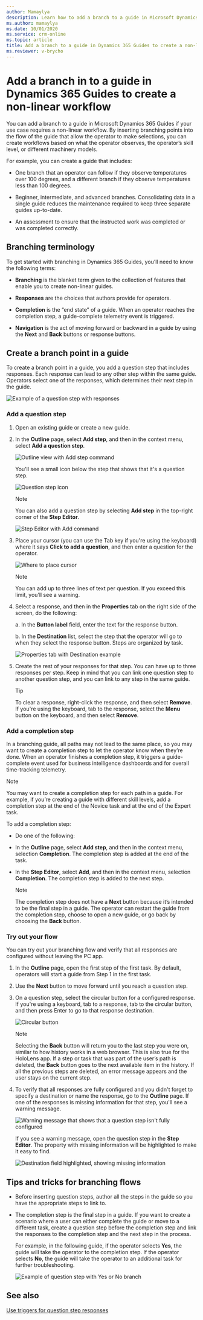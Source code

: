 ```yaml
---
author: Mamaylya
description: Learn how to add a branch to a guide in Microsoft Dynamics 365 Guides to create a non-linear workflow
ms.author: mamaylya
ms.date: 10/01/2020
ms.service: crm-online
ms.topic: article
title: Add a branch to a guide in Dynamics 365 Guides to create a non-linear workflow
ms.reviewer: v-brycho
---
```


# Add a branch in to a guide in Dynamics 365 Guides to create a non-linear workflow 

You can add a branch to a guide in Microsoft Dynamics 365 Guides if your use case requires a non-linear workflow. By inserting branching points into the flow of the guide that allow the operator to make selections, you can create workflows based on what the operator observes, the operator’s skill level, or different machinery models. 

For example, you can create a guide that includes:

- One branch that an operator can follow if they observe temperatures over 100 degrees, and a different branch if they observe temperatures less than 100 degrees. 

- Beginner, intermediate, and advanced branches. Consolidating data in a single guide reduces the maintenance required to keep three separate guides up-to-date.

- An assessment to ensure that the instructed work was completed or was completed correctly.

## Branching terminology

To get started with branching in Dynamics 365 Guides, you’ll need to know the following terms:

- **Branching** is the blanket term given to the collection of features that enable you to create non-linear guides.

- **Responses** are the choices that authors provide for operators.

- **Completion** is the “end state” of a guide. When an operator reaches the completion step, a guide-complete telemetry event is triggered.

- **Navigation** is the act of moving forward or backward in a guide by using the **Next** and **Back** buttons or response buttons.

## Create a branch point in a guide

To create a branch point in a guide, you add a question step that includes responses. Each response can lead to any other step within the same guide. Operators select 
one of the responses, which determines their next step in the guide.

![Example of a question step with responses](media/branching-question-step-example.PNG "Example of a question step with responses")

### Add a question step

1. Open an existing guide or create a new guide.

2. In the **Outline** page, select **Add step**, and then in the context menu, select **Add a question step**.

    ![Outline view with Add step command](media/branching-add-question-step-outline-view.PNG "Outline view with Add step command")
    
    You'll see a small icon below the step that shows that it's a question step.
    
    ![Question step icon](media/question-step-icon.PNG "Question step icon")

    > [!NOTE]
    > You can also add a question step by selecting **Add step** in the top-right corner of the **Step Editor**.
    
    ![Step Editor with Add command](media/branching-add-question-step-step-editor.PNG "Step Editor with Add command")
 
3. Place your cursor (you can use the Tab key if you're using the keyboard) where it says **Click to add a question**, and then enter a question for the operator.

    ![Where to place cursor](media/branching-add-question-text.PNG "Where to place cursor")
 
    > [!NOTE]
    > You can add up to three lines of text per question. If you exceed this limit, you’ll see a warning. 

4. Select a response, and then in the **Properties** tab on the right side of the screen, do the following:

    a. In the **Button label** field, enter the text for the response button. 
    
    b. In the **Destination** list, select the step that the operator will go to when they select the response button. Steps are organized by task.
    
      ![Properties tab with Destination example](media/branching-response-properties.PNG "Properties tab with Destination example")
      
5. Create the rest of your responses for that step. You can have up to three responses per step. Keep in mind that you can link one question step to another question step, and you can link to any step in the same guide.

    > [!TIP]
    > To clear a response, right-click the response, and then select **Remove**. If you're using the keyboard, tab to the response, select the **Menu** button on the keyboard, and then select **Remove**. 

### Add a completion step

In a branching guide, all paths may not lead to the same place, so you may want to create a completion step to let the operator know when they’re done. When an operator 
finishes a completion step, it triggers a guide-complete event used for business intelligence dashboards and for overall time-tracking telemetry.

> [!NOTE]
> You may want to create a completion step for each path in a guide. For example, if you’re creating a guide with different skill levels, add a completion step at the end 
of the Novice task and at the end of the Expert task.

To add a completion step:

- Do one of the following:

- In the **Outline** page, select **Add step**, and then in the context menu, selection **Completion**. The completion step is added at the end of the task.

- In the **Step Editor**, select **Add**, and then in the context menu, selection **Completion**. The completion step is added to the next step.

    > [!NOTE]
    > The completion step does not have a **Next** button because it’s intended to be the final step in a guide. The operator can restart the guide from the completion step, 
    choose to open a new guide, or go back by choosing the **Back** button.
    
### Try out your flow

You can try out your branching flow and verify that all responses are configured without leaving the PC app. 

1.	In the **Outline** page, open the first step of the first task. By default, operators will start a guide from Step 1 in the first task.

2.	Use the **Next** button to move forward until you reach a question step.

3.	On a question step, select the circular button for a configured response. If you're using a keyboard, tab to a response, tab to the circular button, and then press Enter to go to that response destination. 

    ![Circular button](media/circular-button.PNG "Circular button")
 
    > [!NOTE]
    > Selecting the **Back** button will return you to the last step you were on, similar to how history works in a web browser. This is also true for the HoloLens app. 
    If a step or task that was part of the user’s path is deleted, the **Back** button goes to the next available item in the history. If all the previous steps are 
    deleted, an error message appears and the user stays on the current step.
    
4. To verify that all responses are fully configured and you didn't forget to specify a destination or name the response, go to the **Outline** page. If one of the responses is missing information for that step, you'll see a warning message.

    ![Warning message that shows that a question step isn't fully configured](media/question-step-warning.PNG "Warning message that shows that a question step isn't fully configured")
    
    If you see a warning message, open the question step in the **Step Editor**. The property with missing information will be highlighted to make it easy to find.
    
    ![Destination field highlighted, showing missing information](media/question-step-highlighted.PNG "Destination field highlighted, showing missing information")


## Tips and tricks for branching flows

- Before inserting question steps, author all the steps in the guide so you have the appropriate steps to link to. 

- The completion step is the final step in a guide. If you want to create a scenario where a user can either complete the guide or move to a different task, create a 
question step before the completion step and link the responses to the completion step and the next step in the process. 

    For example, in the following guide, if the operator selects **Yes**, the guide will take the operator to the completion step. If the operator selects **No**, the guide will take the operator to an additional task for further troubleshooting.
    
    ![Example of question step with Yes or No branch](media/branching-question-completion.PNG "Example of question step with Yes or No branch")
 
## See also

[Use triggers for question step responses](pc-app-trigger.md)
    



